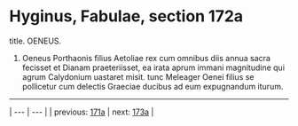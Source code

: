 # Hyginus, Fabulae, section 172a

title. OENEUS.



1. Oeneus Porthaonis filius Aetoliae rex cum omnibus diis annua sacra fecisset et Dianam praeteriisset, ea irata aprum immani magnitudine qui agrum Calydonium uastaret misit. tunc Meleager Oenei filius se pollicetur cum delectis Graeciae ducibus ad eum expugnandum iturum.



---

| --- | --- |
| previous: [171a](../171a/) | next: [173a](../173a/) |